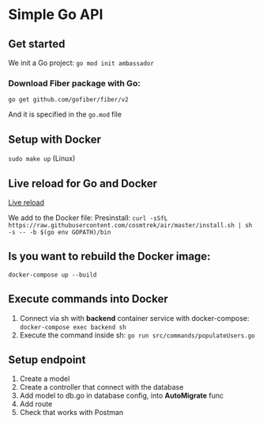 # Simple Go API

## Get started

We init a Go project:
`go mod init ambassador`

### Download Fiber package with Go:

`go get github.com/gofiber/fiber/v2`

And it is specified in the `go.mod` file

## Setup with Docker

`sudo make up` (Linux)

## Live reload for Go and Docker

[Live reload](https://github.com/cosmtrek/air)

We add to the Docker file:
Presinstall: `curl -sSfL https://raw.githubusercontent.com/cosmtrek/air/master/install.sh | sh -s -- -b $(go env GOPATH)/bin`

## Is you want to rebuild the Docker image:

`docker-compose up --build`

## Execute commands into Docker

1. Connect via sh with **backend** container service with docker-compose: `docker-compose exec backend sh`
2. Execute the command inside sh: `go run src/commands/populateUsers.go`

## Setup endpoint

1. Create a model
2. Create a controller that connect with the database
3. Add model to db.go in database config, into **AutoMigrate** func
4. Add route
5. Check that works with Postman
